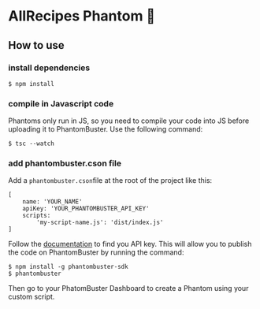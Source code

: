 # AllRecipes Phantom 👻

## How to use

### install dependencies

```
$ npm install
```

### compile in Javascript code

Phantoms only run in JS, so you need to compile your code into JS before uploading it to PhantomBuster.
Use the following command:

```
$ tsc --watch
```

### add phantombuster.cson file

Add a `phantombuster.cson`file at the root of the project like this:

```
[
    name: 'YOUR_NAME'
    apiKey: 'YOUR_PHANTOMBUSTER_API_KEY'
    scripts:
        'my-script-name.js': 'dist/index.js'
]
```

Follow the [documentation](https://hub.phantombuster.com/docs/api#how-to-find-my-api-key) to find you API key.
This will allow you to publish the code on PhantomBuster by running the command:

```
$ npm install -g phantombuster-sdk
$ phantombuster
```

Then go to your PhatomBuster Dashboard to create a Phantom using your custom script.
